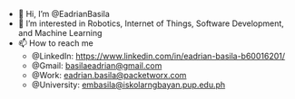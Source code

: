 - 👋 Hi, I’m @EadrianBasila
- 👀 I’m interested in Robotics, Internet of Things, Software Development, and Machine Learning
- 📫 How to reach me
  - @LinkedIn: https://www.linkedin.com/in/eadrian-basila-b60016201/
  - @Gmail: basilaeadrian@gmail.com
  - @Work: eadrian.basila@packetworx.com
  - @University: embasila@iskolarngbayan.pup.edu.ph

<!---
EadrianBasila/EadrianBasila is a ✨ special ✨ repository because its `README.md` (this file) appears on your GitHub profile.
You can click the Preview link to take a look at your changes.
--->
